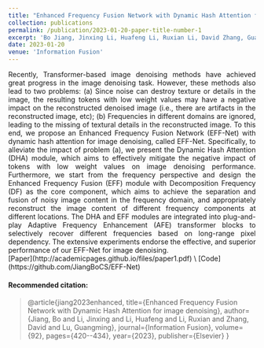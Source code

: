 ```yaml
---
title: "Enhanced Frequency Fusion Network with Dynamic Hash Attention for image denoising"
collection: publications
permalink: /publication/2023-01-20-paper-title-number-1
excerpt: 'Bo Jiang, Jinxing Li, Huafeng Li, Ruxian Li, David Zhang, Guangming Lu.'
date: 2023-01-20
venue: 'Information Fusion'
---
```

<div style="text-align: justify;">
Recently, Transformer-based image denoising methods have achieved great progress in the image denoising task. However, these methods also lead to two problems: (a) Since noise can destroy texture or details in the image, the resulting tokens with low weight values may have a negative impact on the reconstructed denoised image (i.e., there are artifacts in the reconstructed image, etc); (b) Frequencies in different domains are ignored, leading to the missing of textural details in the reconstructed image. To this end, we propose an Enhanced Frequency Fusion Network (EFF-Net) with dynamic hash attention for image denoising, called EFF-Net. Specifically, to alleviate the impact of problem (a), we present the Dynamic Hash Attention (DHA) module, which aims to effectively mitigate the negative impact of tokens with low weight values on image denoising performance. Furthermore, we start from the frequency perspective and design the Enhanced Frequency Fusion (EFF) module with Decomposition Frequency (DF) as the core component, which aims to achieve the separation and fusion of noisy image content in the frequency domain, and appropriately reconstruct the image content of different frequency components at different locations. The DHA and EFF modules are integrated into plug-and-play Adaptive Frequency Enhancement (AFE) transformer blocks to selectively recover different frequencies based on long-range pixel dependency. The extensive experiments endorse the effective, and superior performance of our EFF-Net for image denoising.
</div> [Paper](http://academicpages.github.io/files/paper1.pdf) \ [Code](https://github.com/JiangBoCS/EFF-Net)



#### Recommended citation: 
> @article{jiang2023enhanced,
>   title={Enhanced Frequency Fusion Network with Dynamic Hash Attention for image denoising},
>   author={Jiang, Bo and Li, Jinxing and Li, Huafeng and Li, Ruxian and Zhang, David and Lu, Guangming},
>   journal={Information Fusion},
>   volume={92},
>   pages={420--434},
>   year={2023},
>   publisher={Elsevier}
> }
